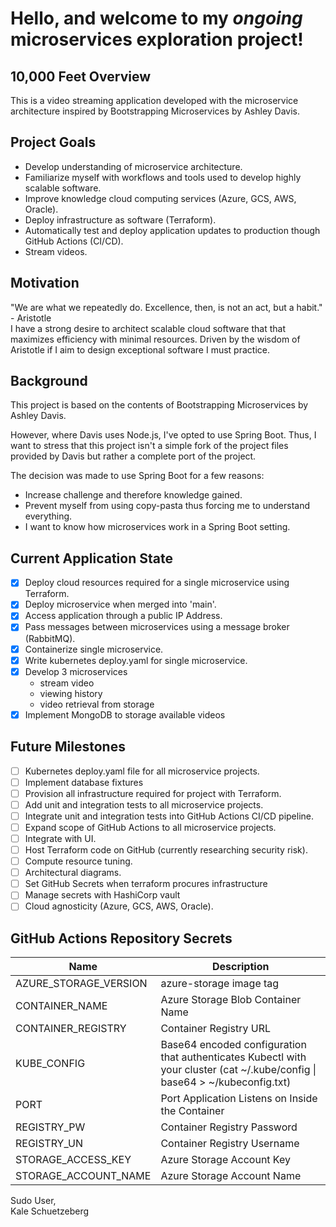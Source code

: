 # Hello, and welcome to my *ongoing* microservices exploration project!

## 10,000 Feet Overview

This is a video streaming application developed with the microservice architecture inspired by Bootstrapping
Microservices by Ashley Davis.

## Project Goals

- Develop understanding of microservice architecture.
- Familiarize myself with workflows and tools used to develop highly scalable software.
- Improve knowledge cloud computing services (Azure, GCS, AWS, Oracle).
- Deploy infrastructure as software (Terraform).
- Automatically test and deploy application updates to production though GitHub Actions (CI/CD).
- Stream videos.

## Motivation

"We are what we repeatedly do. Excellence, then, is not an act, but a habit." - Aristotle <br>
I have a strong desire to architect scalable cloud software that that maximizes efficiency with minimal resources.
Driven by the wisdom of Aristotle if I aim to design exceptional software I must practice.

## Background

This project is based on the contents of Bootstrapping Microservices by Ashley Davis.

However, where Davis uses Node.js, I've opted to use Spring Boot.
Thus, I want to stress that this project isn't a simple fork of the project files provided by Davis but rather a
complete port of the project.

The decision was made to use Spring Boot for a few reasons:
- Increase challenge and therefore knowledge gained.
- Prevent myself from using copy-pasta thus forcing me to understand everything.
- I want to know how microservices work in a Spring Boot setting.

## Current Application State

- [X] Deploy cloud resources required for a single microservice using Terraform.
- [X] Deploy microservice when merged into 'main'.
- [X] Access application through a public IP Address.
- [X] Pass messages between microservices using a message broker (RabbitMQ).
- [X] Containerize single microservice.
- [X] Write kubernetes deploy.yaml for single microservice.
- [X] Develop 3 microservices
    - stream video
    - viewing history
    - video retrieval from storage
- [X] Implement MongoDB to storage available videos

## Future Milestones

- [ ] Kubernetes deploy.yaml file for all microservice projects.
- [ ] Implement database fixtures 
- [ ] Provision all infrastructure required for project with Terraform.
- [ ] Add unit and integration tests to all microservice projects.
- [ ] Integrate unit and integration tests into GitHub Actions CI/CD pipeline.
- [ ] Expand scope of GitHub Actions to all microservice projects.
- [ ] Integrate with UI.
- [ ] Host Terraform code on GitHub (currently researching security risk).
- [ ] Compute resource tuning.
- [ ] Architectural diagrams.
- [ ] Set GitHub Secrets when terraform procures infrastructure
- [ ] Manage secrets with HashiCorp vault
- [ ] Cloud agnosticity (Azure, GCS, AWS, Oracle).

## GitHub Actions Repository Secrets

| Name                  | Description                                                                                                                 |
|-----------------------|-----------------------------------------------------------------------------------------------------------------------------|
| AZURE_STORAGE_VERSION | azure-storage image tag                                                                                                     |
| CONTAINER_NAME        | Azure Storage Blob Container Name                                                                                           |
| CONTAINER_REGISTRY    | Container Registry URL                                                                                                      |
| KUBE_CONFIG           | Base64 encoded configuration that authenticates Kubectl with your cluster (cat ~/.kube/config \| base64 > ~/kubeconfig.txt) |
| PORT                  | Port Application Listens on Inside the Container                                                                            |
| REGISTRY_PW           | Container Registry Password                                                                                                 |
| REGISTRY_UN           | Container Registry Username                                                                                                 |
| STORAGE_ACCESS_KEY    | Azure Storage Account Key                                                                                                   |
| STORAGE_ACCOUNT_NAME  | Azure Storage Account Name                                                                                                  |

Sudo User, <br>
Kale Schuetzeberg